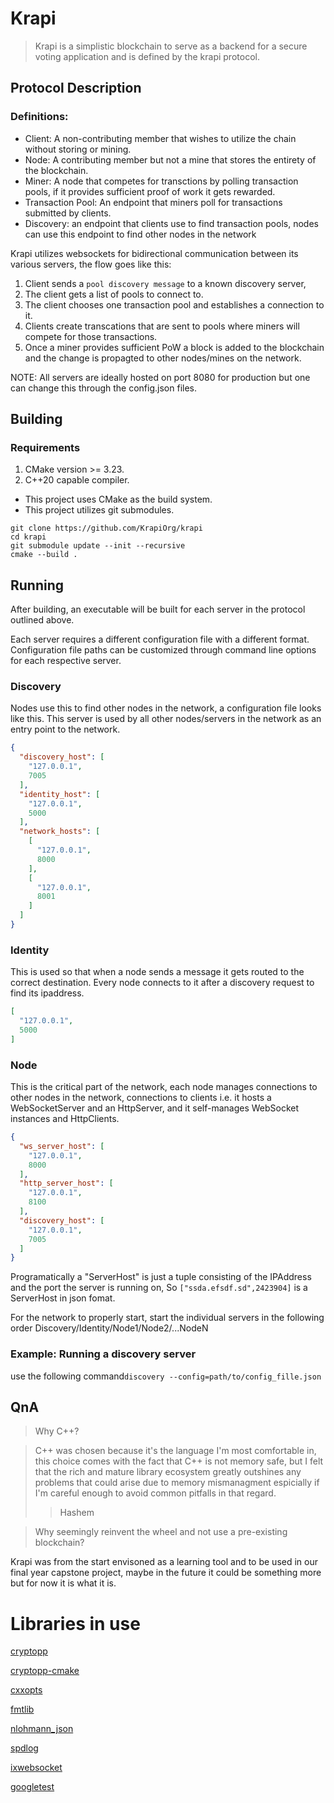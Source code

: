 # Krapi

> Krapi is a simplistic blockchain to serve as a backend for a secure voting application
> and is defined by the krapi protocol.


## Protocol Description

### Definitions:
- Client: A non-contributing member that wishes to utilize the chain without storing or
mining.
- Node: A contributing member but not a mine that stores the entirety of the blockchain.
- Miner: A node that competes for transctions by polling transaction pools, if it provides
sufficient proof of work it gets rewarded.
- Transaction Pool: An endpoint that miners poll for transactions submitted by clients.
- Discovery: an endpoint that clients use to find transaction pools, nodes can use
this endpoint to find other nodes in the network

Krapi utilizes websockets for bidirectional communication between its various servers,
the flow goes like this:

1. Client sends a `pool discovery message` to a known discovery server,
2. The client gets a list of pools to connect to.
3. The client chooses one transaction pool and establishes a connection to it.
4. Clients create transcations that are sent to pools where miners will compete for those
transactions.
5. Once a miner provides sufficient PoW a block is added to the blockchain and the change
is propagted to other nodes/mines on the network.

NOTE: All servers are ideally hosted on port 8080 for production but one can change this 
through the config.json files.

## Building

### Requirements
1. CMake version >= 3.23.
2. C++20 capable compiler.

* This project uses CMake as the build system.
* This project utilizes git submodules.

```commandline
git clone https://github.com/KrapiOrg/krapi
cd krapi
git submodule update --init --recursive
cmake --build .
```

## Running
After building, an executable will be built for each server in the protocol outlined above.

Each server requires a different configuration file with a different format.
Configuration file paths can be customized through command line options for each respective server.

### Discovery
Nodes use this to find other nodes in the network, a configuration file looks like this.
This server is used by all other nodes/servers in the network as an entry point to the network.

```json
{
  "discovery_host": [
    "127.0.0.1",
    7005
  ],
  "identity_host": [
    "127.0.0.1",
    5000
  ],
  "network_hosts": [
    [
      "127.0.0.1",
      8000
    ],
    [
      "127.0.0.1",
      8001
    ]
  ]
}
```
### Identity
This is used so that when a node sends a message it gets routed to the correct destination.
Every node connects to it after a discovery request to find its ipaddress.
```json
[
  "127.0.0.1",
  5000
]
```

### Node
This is the critical part of the network, each node manages connections to other nodes in the network,
connections to clients i.e. it hosts a WebSocketServer and an HttpServer, and it self-manages WebSocket instances and HttpClients.

```json
{
  "ws_server_host": [
    "127.0.0.1",
    8000
  ],
  "http_server_host": [
    "127.0.0.1",
    8100
  ],
  "discovery_host": [
    "127.0.0.1",
    7005
  ]
}
```
Programatically a "ServerHost" is just a tuple consisting of the IPAddress and the port the server is running on,
So `["ssda.efsdf.sd",2423904]` is a ServerHost in json fomat.


For the network to properly start, start the individual servers in the following order
Discovery/Identity/Node1/Node2/...NodeN

### Example: Running a discovery server
use the following command`discovery --config=path/to/config_fille.json`



## QnA

> Why C++?

> C++ was chosen because it's the language I'm most comfortable in, this choice
> comes with the fact that C++ is not memory safe, but I felt that the rich
> and mature library ecosystem greatly outshines any problems that could arise due to 
> memory mismanagment espicially if I'm careful enough to avoid common pitfalls in that regard.
> > Hashem

> Why seemingly reinvent the wheel and not use a pre-existing blockchain?

Krapi was from the start envisoned as a learning tool and to be used in our final year
capstone project, maybe in the future it could be something more but for now it is what
it is.


# Libraries in use
[cryptopp](https://github.com/weidai11/cryptopp)


[cryptopp-cmake](https://github.com/abdes/cryptopp-cmake)


[cxxopts](https://github.com/jarro2783/cxxopts)


[fmtlib](https://github.com/fmtlib/fmt)


[nlohmann_json](https://github.com/nlohmann/json)


[spdlog](https://github.com/gabime/spdlog)


[ixwebsocket](https://github.com/machinezone/IXWebSocket)


[googletest](https://github.com/google/googletest)
